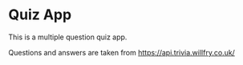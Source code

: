 # Quiz App

This is a multiple question quiz app.

Questions and answers are taken from https://api.trivia.willfry.co.uk/